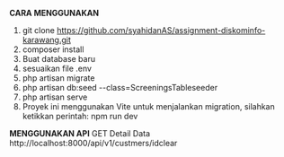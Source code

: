 **CARA MENGGUNAKAN**
1. git clone https://github.com/syahidanAS/assignment-diskominfo-karawang.git
2. composer install
3. Buat database baru 
4. sesuaikan file .env
5. php artisan migrate
6. php artisan db:seed --class=ScreeningsTableseeder
7. php artisan serve
8. Proyek ini menggunakan Vite untuk menjalankan migration, silahkan ketikkan perintah: npm run dev


**MENGGUNAKAN API**
GET Detail Data http://localhost:8000/api/v1/custmers/idclear
